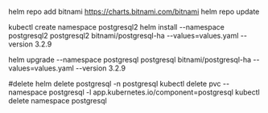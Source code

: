 helm repo add bitnami https://charts.bitnami.com/bitnami
helm repo update


kubectl create namespace postgresql2
helm install --namespace postgresql2 postgresql2 bitnami/postgresql-ha --values=values.yaml --version 3.2.9


helm upgrade --namespace postgresql postgresql bitnami/postgresql-ha --values=values.yaml --version 3.2.9

#delete
helm delete postgresql -n postgresql
kubectl delete pvc --namespace postgresql -l app.kubernetes.io/component=postgresql
kubectl delete namespace postgresql
